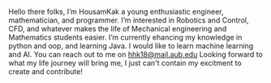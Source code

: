 Hello there folks, I’m HousamKak a young enthusiastic engineer, mathematician, and programmer.
I’m interested in Robotics and Control, CFD, and whatever makes the life of Mechanical engineering and Mathematics students easier.
I’m currently ehancing my knowledge in python and oop, and learning Java. I would like to learn machine learning and AI.
You can reach out to me on hhk18@mail.aub.edu
Looking forward to what my life journey will bring me, I just can't contain my excitment to create and contribute!
